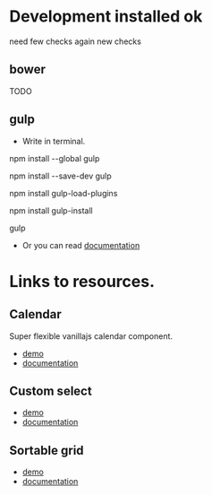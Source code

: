 # Development installed ok
need few checks
again new checks

## bower

TODO

## gulp
 * Write in terminal.

npm install --global gulp

npm install --save-dev gulp

npm install gulp-load-plugins

npm install gulp-install

gulp

 * Or you can read [documentation](https://github.com/gulpjs/gulp/blob/master/docs/getting-started.md#getting-started)

# Links to resources.

## Calendar 

Super flexible vanillajs calendar component.

* [demo](http://neformal13.github.io/TeamvoyFrontend/javascript/calendar)
* [documentation](http://neformal13.github.io/TeamvoyFrontend/max1/calendar/documentation/readme.html)

## Custom select 
* [demo](http://neformal13.github.io/TeamvoyFrontend/javascript/select/)
* [documentation](http://neformal13.github.io/TeamvoyFrontend/max2/select/documentation/readme.html)

## Sortable grid

* [demo](http://neformal13.github.io/TeamvoyFrontend/javascript/grid)
* [documentation](http://neformal13.github.io/TeamvoyFrontend/tanya/grid/documentation/readme.html)
